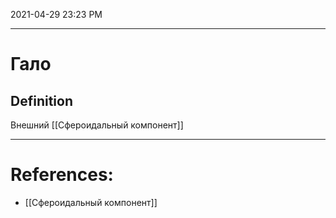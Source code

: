 
2021-04-29 23:23 PM
***

# Гало
## Definition
Внешний [[Сфероидальный компонент]]
***

# References:
- [[Сфероидальный компонент]]